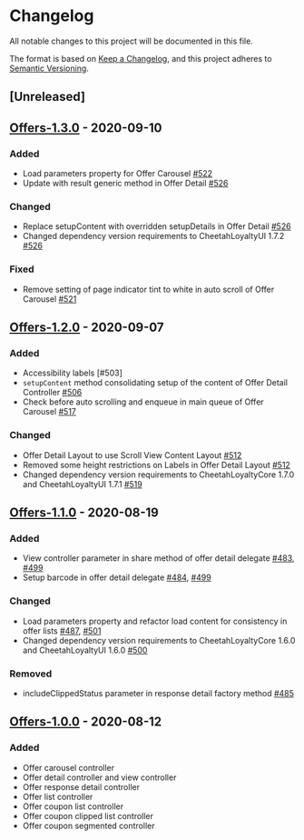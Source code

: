 # Changelog
All notable changes to this project will be documented in this file.

The format is based on [Keep a Changelog](https://keepachangelog.com/en/1.0.0/),
and this project adheres to [Semantic Versioning](https://semver.org/spec/v2.0.0.html).

## [Unreleased]

## [Offers-1.3.0] - 2020-09-10
### Added
- Load parameters property for Offer Carousel [#522]
- Update with result generic method in Offer Detail [#526]

### Changed
- Replace setupContent with overridden setupDetails in Offer Detail [#526]
- Changed dependency version requirements to CheetahLoyaltyUI 1.7.2 [#526]

### Fixed
- Remove setting of page indicator tint to white in auto scroll of Offer Carousel [#521]

[#521]: https://github.com/LoyalSphere/cheetah-loyalty-ios-sdk/pull/521
[#522]: https://github.com/LoyalSphere/cheetah-loyalty-ios-sdk/pull/522
[#526]: https://github.com/LoyalSphere/cheetah-loyalty-ios-sdk/pull/526
[Offers-1.3.0]: https://github.com/LoyalSphere/cheetah-loyalty-ios-sdk/milestone/62?closed=1

## [Offers-1.2.0] - 2020-09-07
### Added
- Accessibility labels [#503]
- `setupContent` method consolidating setup of the content of Offer Detail Controller [#506]
- Check before auto scrolling and enqueue in main queue of Offer Carousel [#517]

### Changed
- Offer Detail Layout to use Scroll View Content Layout [#512]
- Removed some height restrictions on Labels in Offer Detail Layout [#512]
- Changed dependency version requirements to CheetahLoyaltyCore 1.7.0 and CheetahLoyaltyUI 1.7.1 [#519]

[#506]: https://github.com/LoyalSphere/cheetah-loyalty-ios-sdk/pull/506
[#512]: https://github.com/LoyalSphere/cheetah-loyalty-ios-sdk/pull/512
[#517]: https://github.com/LoyalSphere/cheetah-loyalty-ios-sdk/pull/517
[#519]: https://github.com/LoyalSphere/cheetah-loyalty-ios-sdk/pull/519
[Offers-1.2.0]: https://github.com/LoyalSphere/cheetah-loyalty-ios-sdk/milestone/54?closed=1

## [Offers-1.1.0] - 2020-08-19
### Added
- View controller parameter in share method of offer detail delegate [#483], [#499]
- Setup barcode in offer detail delegate [#484], [#499]

### Changed
- Load parameters property and refactor load content for consistency in offer lists [#487], [#501]
- Changed dependency version requirements to CheetahLoyaltyCore 1.6.0 and CheetahLoyaltyUI 1.6.0 [#500]

### Removed
- includeClippedStatus parameter in response detail factory method [#485]

[#483]: https://github.com/LoyalSphere/cheetah-loyalty-ios-sdk/pull/483
[#484]: https://github.com/LoyalSphere/cheetah-loyalty-ios-sdk/pull/484
[#485]: https://github.com/LoyalSphere/cheetah-loyalty-ios-sdk/pull/485
[#487]: https://github.com/LoyalSphere/cheetah-loyalty-ios-sdk/pull/487
[#499]: https://github.com/LoyalSphere/cheetah-loyalty-ios-sdk/pull/499
[#500]: https://github.com/LoyalSphere/cheetah-loyalty-ios-sdk/pull/500
[#501]: https://github.com/LoyalSphere/cheetah-loyalty-ios-sdk/pull/501
[Offers-1.1.0]: https://github.com/LoyalSphere/cheetah-loyalty-ios-sdk/milestone/48?closed=1

## [Offers-1.0.0] - 2020-08-12

### Added
- Offer carousel controller
- Offer detail controller and view controller
- Offer response detail controller
- Offer list controller
- Offer coupon list controller
- Offer coupon clipped list controller
- Offer coupon segmented controller

[Offers-1.0.0]: https://github.com/LoyalSphere/cheetah-loyalty-ios-sdk/milestone/40?closed=1
